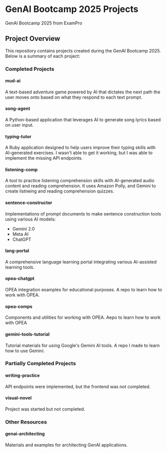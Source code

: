 # GenAI Bootcamp 2025 Projects
GenAI Bootcamp 2025 from ExamPro

## Project Overview

This repository contains projects created during the GenAI Bootcamp 2025. Below is a summary of each
project:

### Completed Projects

#### mud-ai
A text-based adventure game powered by AI that dictates the next path the user moves onto based on
what they respond to each text prompt.

#### song-agent
A Python-based application that leverages AI to generate song lyrics based on user input.

#### typing-tutor
A Ruby application designed to help users improve their typing skills with AI-generated exercises. I
wasn't able to get it working, but I was able to implement the missing API endpoints.

#### listening-comp
A tool to practice listening comprehension skills with AI-generated audio content and reading
comprehension. It uses Amazon Polly, and Gemini to create listneing and reading comprehension
quizzes.

#### sentence-constructor
Implementations of prompt documents to make sentence construction tools using various AI models:
- Gemini 2.0
- Meta AI
- ChatGPT

#### lang-portal
A comprehensive language learning portal integrating various AI-assisted learning tools.

#### opea-chatgpt
OPEA integration examples for educational purposes. A repo to learn how to work with OPEA.

#### opea-comps
Components and utilities for working with OPEA. Aepo to learn how to work with OPEA

#### gemini-tools-tutorial
Tutorial materials for using Google's Gemini AI tools. A repo I made to learn how to use Gemini.

### Partially Completed Projects

#### writing-practice
API endpoints were implemented, but the frontend was not completed.

#### visual-novel
Project was started but not completed.

### Other Resources

#### genai-architecting
Materials and examples for architecting GenAI applications.
